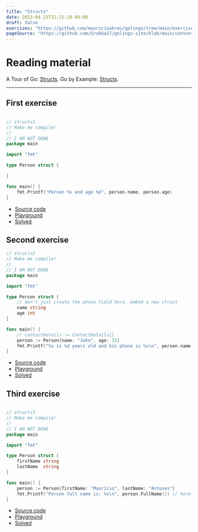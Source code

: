 ```yaml
---
title: "Structs"
date: 2023-04-23T21:21:24-03:00
draft: false
exercises: "https://github.com/mauricioabreu/golings/tree/main/exercises/structs"
pageSource: "https://github.com/Grubba27/golings-site/blob/main/content/exercises/structs.md"
---
```


# Reading material

A Tour of Go: [Structs](https://go.dev/tour/moretypes/2). 
Go by Example: [Structs](https://gobyexample.com/structs).

---


## First exercise

```go

// structs1
// Make me compile!
//
// I AM NOT DONE
package main

import "fmt"

type Person struct {

}

func main() {
	fmt.Printf("Person %s and age %d", person.name, person.age)
}
```

- [Source code](https://github.com/mauricioabreu/golings/blob/main/exercises/structs/structs1/main.go)
- [Playground](https://go.dev/play/p/28nP__rGMi2)
- [Solved](https://go.dev/play/p/KZSQgHNhbdF)

## Second exercise

```go
// structs2
// Make me compile!
//
// I AM NOT DONE
package main

import "fmt"

type Person struct {
	// don't just create the phone field here. embed a new struct
	name string
	age int
}

func main() {
	// contactDetails := ContactDetails{}
	person := Person{name: "John", age: 32}
	fmt.Printf("%s is %d years old and his phone is %s\n", person.name, person.age, person.phone)
}

```

- [Source code](https://github.com/mauricioabreu/golings/blob/main/exercises/structs/structs2/main.go)
- [Playground](https://go.dev/play/p/X2_qpQjgFwK)
- [Solved](https://go.dev/play/p/n5hPSw7qwRi)


## Third exercise

```go

// structs3
// Make me compile!
//
// I AM NOT DONE
package main

import "fmt"

type Person struct {
	firstName string
	lastName  string
}

func main() {
	person := Person{firstName: "Maurício", lastName: "Antunes"}
	fmt.Printf("Person full name is: %s\n", person.FullName()) // here it must output Person full name is: Maurício Antunes
}

```

- [Source code](https://github.com/mauricioabreu/golings/blob/main/exercises/structs/structs3/main.go)
- [Playground](https://go.dev/play/p/2v9TNGglQB8)
- [Solved](https://go.dev/play/p/hXUIB-Qpn8w)

